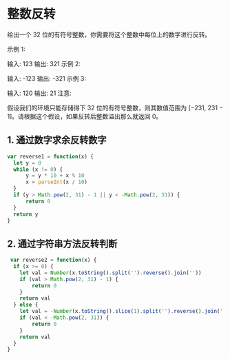 # 整数反转

给出一个 32 位的有符号整数，你需要将这个整数中每位上的数字进行反转。

示例 1:

输入: 123
输出: 321
 示例 2:

输入: -123
输出: -321
示例 3:

输入: 120
输出: 21
注意:

假设我们的环境只能存储得下 32 位的有符号整数，则其数值范围为 [−231,  231 − 1]。请根据这个假设，如果反转后整数溢出那么就返回 0。

## 1. 通过数字求余反转数字

```js
var reverse1 = function(x) {
  let y = 0
  while (x != 0) {
      y = y * 10 + x % 10
      x = parseInt(x / 10)  
  }
  if (y > Math.pow(2, 31) - 1 || y < -Math.pow(2, 31)) {
      return 0
  }
  return y
}
```

## 2. 通过字符串方法反转判断

```js
 var reverse2 = function(x) {
  if (x >= 0) {
    let val = Number(x.toString().split('').reverse().join(''))
    if (val > Math.pow(2, 31) - 1) {
        return 0
    }
    return val
  } else {
    let val = -Number(x.toString().slice(1).split('').reverse().join(''))
    if (val < -Math.pow(2, 31)) {
        return 0
    }
    return val
  }
}
```